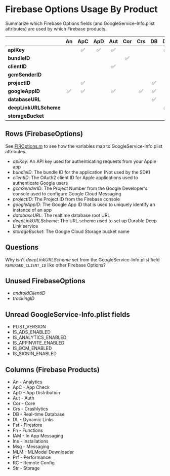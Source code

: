 # Firebase Options Usage By Product

Summarize which Firebase Options fields (and GoogleService-Info.plist attributes) are used by which Firebase products.

|                       | An    | ApC   | ApD   | Aut   | Cor   | Crs   | DB    | DL    | Fst   | Fn    | IAM   | Ins   | Msg   | MLM   | Prf   | RC    | Str   |
|   :---                | :---: | :---: | :---: | :---: | :---: | :---: | :---: | :---: | :---: | :---: | :---: | :---: | :---: | :---: | :---: | :---: | :---: |
| **apiKey**            |       |  ✅   |  ✅  |  ✅   |       |       |       |  ✅   |       |       |  ✅   |  ✅   |       |     |  ✅  |   ✅    |      |
| **bundleID**          |       |       |       |       |   ✅  |       |       |       |       |       |       |       |       |       | ✅   |       |     |
| **clientID**          |       |       |       |  ✅   |       |       |       |       |       |       |       |       |       |       |       |       |     |
| **gcmSenderID**       |       |       |       |       |       |       |       |       |       |       |   ✅  |   ✅  |  ✅  |       |       |  ✅   |      |
| **projectID**         |       |   ✅  |       |       |       |       |   ✅ |       |  ✅  |  ✅   |        |  ✅   |       |  ✅  |   ✅  |  ✅   |       |
| **googleAppID**       |   ✅  |  ✅   |       |  ✅  |       |  ✅   |   ✅ |       |       |       |   ✅   |   ✅  | ✅   |       |  ✅   |   ✅ |   ✅ |
| **databaseURL**       |       |       |       |       |       |       |   ✅  |       |       |       |       |       |       |       |       |       |       |
| **deepLinkURLScheme** |       |       |       |       |       |       |       |    ✅ |       |       |       |       |       |       |       |       |       |
| **storageBucket**     |       |       |       |       |       |       |       |       |       |       |       |       |       |       |       |       |   ✅   |


## Rows (FirebaseOptions)
See [FIROptions.m](https://github.com/firebase/firebase-ios-sdk/blob/master/FirebaseCore/Sources/FIROptions.m) to see how the variables map
to GoogleService-Info.plist attributes.

* *apiKey*: An API key used for authenticating requests from your Apple app
* *bundleID*: The bundle ID for the application (Not used by the SDK)
* *clientID*: The OAuth2 client ID for Apple applications used to authenticate Google users
* *gcmSenderID*: The Project Number from the Google Developer's console used to configure Google Cloud Messaging
* *projectID*: The Project ID from the Firebase console
* *googleAppID*: The Google App ID that is used to uniquely identify an instance of an app
* *databaseURL*: The realtime database root URL
* *deepLinkURLScheme*: The URL scheme used to set up Durable Deep Link service
* *storageBucket*: The Google Cloud Storage bucket name

## Questions

Why isn't *deepLinkURLScheme* set from the GoogleService-Info.plist field `REVERSED_CLIENT_ID` like
other Firebase Options?

## Unused FirebaseOptions
* *androidClientID*
* *trackingID*

## Unread GoogleService-Info.plist fields
 * PLIST_VERSION
 * IS_ADS_ENABLED
 * IS_ANALYTICS_ENABLED
 * IS_APPINVITE_ENABLED
 * IS_GCM_ENABLED
 * IS_SIGNIN_ENABLED

## Columns (Firebase Products)
* An - Analytics
* ApC - App Check
* ApD - App Distribution
* Aut - Auth
* Cor - Core
* Crs - Crashlytics
* DB - Real-time Database
* DL - Dynamic Links
* Fst - Firestore
* Fn - Functions
* IAM - In App Messaging
* Ins - Installations
* Msg - Messaging
* MLM - MLModel Downloader
* Prf - Performance
* RC - Remote Config
* Str - Storage
